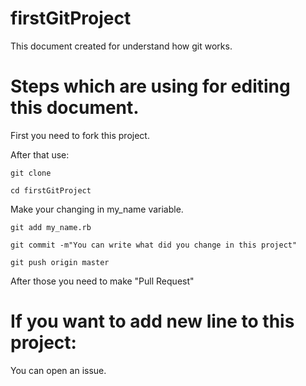 # firstGitProject

This document created for understand how git works.

# Steps which are using for editing this document.

First you need to fork this project.


After that use:
```shell
git clone
```


```shell
cd firstGitProject
```

Make your changing in my_name variable.


```shell
git add my_name.rb
```


```shell
git commit -m"You can write what did you change in this project"
```

```shell
git push origin master
```

After those you need to make "Pull Request"

# If you want to add new line to this project:

You can open an issue.
